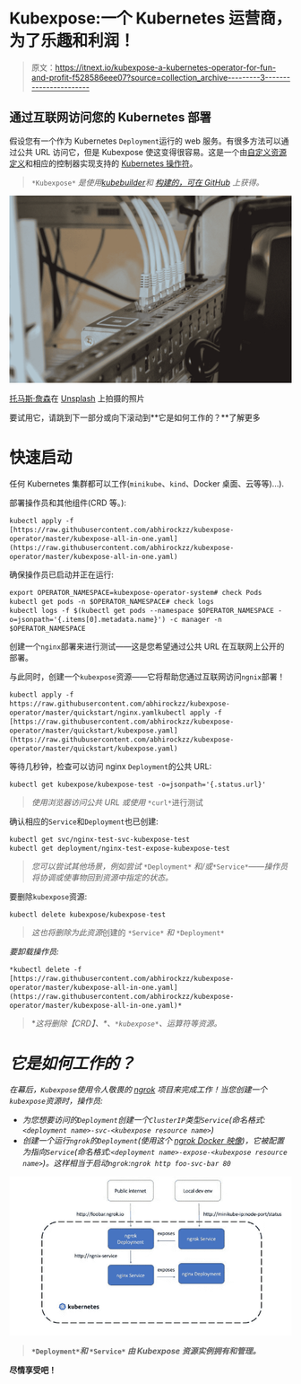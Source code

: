 # Kubexpose:一个 Kubernetes 运营商，为了乐趣和利润！

> 原文：<https://itnext.io/kubexpose-a-kubernetes-operator-for-fun-and-profit-f528586eee07?source=collection_archive---------3----------------------->

## 通过互联网访问您的 Kubernetes 部署

假设您有一个作为 Kubernetes `Deployment`运行的 web 服务。有很多方法可以通过公共 URL 访问它，但是 Kubexpose 使这变得很容易。这是一个由[自定义资源定义](https://kubernetes.io/docs/concepts/extend-kubernetes/api-extension/custom-resources/)和相应的控制器实现支持的 [Kubernetes 操作符](https://kubernetes.io/docs/concepts/extend-kubernetes/operator/)。

> `*Kubexpose*` *是使用*[*kubebuilder*](https://kubebuilder.io/)*和* [*构建的，可在 GitHub*](https://github.com/abhirockzz/kubexpose-operator) *上获得。*

![](img/6a58bbe4fbe7ba0c1c0ab8c5e3958136.png)

[托马斯·詹森](https://unsplash.com/@thomasjsn?utm_source=medium&utm_medium=referral)在 [Unsplash](https://unsplash.com?utm_source=medium&utm_medium=referral) 上拍摄的照片

要试用它，请跳到下一部分或向下滚动到**它是如何工作的？**了解更多

# 快速启动

任何 Kubernetes 集群都可以工作(`minikube`、`kind`、Docker 桌面、云等等)...).

部署操作员和其他组件(CRD 等。):

```
kubectl apply -f [https://raw.githubusercontent.com/abhirockzz/kubexpose-operator/master/kubexpose-all-in-one.yaml](https://raw.githubusercontent.com/abhirockzz/kubexpose-operator/master/kubexpose-all-in-one.yaml)
```

确保操作员已启动并正在运行:

```
export OPERATOR_NAMESPACE=kubexpose-operator-system# check Pods
kubectl get pods -n $OPERATOR_NAMESPACE# check logs
kubectl logs -f $(kubectl get pods --namespace $OPERATOR_NAMESPACE -o=jsonpath='{.items[0].metadata.name}') -c manager -n $OPERATOR_NAMESPACE
```

创建一个`nginx`部署来进行测试——这是您希望通过公共 URL 在互联网上公开的部署。

与此同时，创建一个`kubexpose`资源——它将帮助您通过互联网访问`ngnix`部署！

```
kubectl apply -f https://raw.githubusercontent.com/abhirockzz/kubexpose-operator/master/quickstart/nginx.yamlkubectl apply -f [https://raw.githubusercontent.com/abhirockzz/kubexpose-operator/master/quickstart/kubexpose.yaml](https://raw.githubusercontent.com/abhirockzz/kubexpose-operator/master/quickstart/kubexpose.yaml)
```

等待几秒钟，检查可以访问 nginx `Deployment`的公共 URL:

```
kubectl get kubexpose/kubexpose-test -o=jsonpath='{.status.url}'
```

> *使用浏览器访问公共 URL 或使用* `*curl*`进行测试

确认相应的`Service`和`Deployment`也已创建:

```
kubectl get svc/nginx-test-svc-kubexpose-test
kubectl get deployment/nginx-test-expose-kubexpose-test
```

> *您可以尝试其他场景，例如尝试* `*Deployment*` *和/或*`*Service*`*——操作员将协调或使事物回到资源中指定的状态。*

要删除`kubexpose`资源:

```
kubectl delete kubexpose/kubexpose-test
```

> *这也将删除为此资源*创建的 `*Service*` *和* `*Deployment*`

*要卸载操作员:*

```
*kubectl delete -f [https://raw.githubusercontent.com/abhirockzz/kubexpose-operator/master/kubexpose-all-in-one.yaml](https://raw.githubusercontent.com/abhirockzz/kubexpose-operator/master/kubexpose-all-in-one.yaml)*
```

> **这将删除【CRD】、*、`*kubexpose*`、*运算符等资源。**

# *它是如何工作的？*

*在幕后，`Kubexpose`使用令人敬畏的 [ngrok](https://ngrok.com/) 项目来完成工作！当您创建一个`kubexpose`资源时，操作员:*

*   *为您想要访问的`Deployment`创建一个`ClusterIP`类型`Service`(命名格式:`<deployment name>-svc-<kubexpose resource name>`)*
*   *创建一个运行`ngrok`的`Deployment`(使用这个 [ngrok Docker 映像](https://hub.docker.com/r/wernight/ngrok/))，它被配置为指向`Service`(命名格式:`<deployment name>-expose-<kubexpose resource name>`)。这样相当于启动`ngrok`:`ngrok http foo-svc-bar 80`*

*![](img/a78b6240c09e03e6404dd17e27d428ae.png)*

> **`*Deployment*`*和* `*Service*` *由 Kubexpose 资源实例拥有和管理。***

**尽情享受吧！**